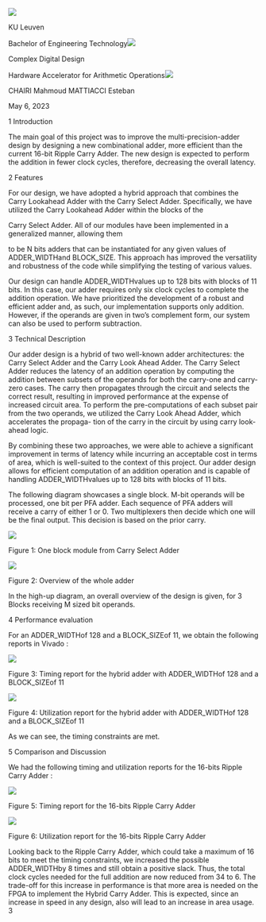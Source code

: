 ﻿![](Aspose.Words.c787da36-e80d-40bc-bef2-3c6f92155b49.001.png)

KU Leuven

Bachelor of Engineering Technology![](Aspose.Words.c787da36-e80d-40bc-bef2-3c6f92155b49.002.png)

Complex Digital Design

Hardware Accelerator for Arithmetic Operations![](Aspose.Words.c787da36-e80d-40bc-bef2-3c6f92155b49.003.png)

CHAIRI Mahmoud MATTIACCI Esteban

May 6, 2023

1  Introduction

The main goal of this project was to improve the multi-precision-adder design by designing a new combinational adder, more efficient than the current 16-bit Ripple Carry Adder. The new design is expected to perform the addition in fewer clock cycles, therefore, decreasing the overall latency.

2  Features

For our design, we have adopted a hybrid approach that combines the Carry Lookahead Adder with the Carry Select Adder. Specifically, we have utilized the Carry Lookahead Adder within the blocks of the

Carry Select Adder. All of our modules have been implemented in a generalized manner, allowing them

to be N bits adders that can be instantiated for any given values of ADDER\_WIDTHand BLOCK\_SIZE. This approach has improved the versatility and robustness of the code while simplifying the testing of various values.

Our design can handle ADDER\_WIDTHvalues up to 128 bits with blocks of 11 bits. In this case, our adder requires only six clock cycles to complete the addition operation. We have prioritized the development of a robust and efficient adder and, as such, our implementation supports only addition. However, if the operands are given in two’s complement form, our system can also be used to perform subtraction.

3  Technical Description

Our adder design is a hybrid of two well-known adder architectures: the Carry Select Adder and the Carry Look Ahead Adder. The Carry Select Adder reduces the latency of an addition operation by computing the addition between subsets of the operands for both the carry-one and carry-zero cases. The carry then propagates through the circuit and selects the correct result, resulting in improved performance at the expense of increased circuit area. To perform the pre-computations of each subset pair from the two operands, we utilized the Carry Look Ahead Adder, which accelerates the propaga- tion of the carry in the circuit by using carry look-ahead logic.

By combining these two approaches, we were able to achieve a significant improvement in terms of latency while incurring an acceptable cost in terms of area, which is well-suited to the context of this project. Our adder design allows for efficient computation of an addition operation and is capable of handling ADDER\_WIDTHvalues up to 128 bits with blocks of 11 bits.

The following diagram showcases a single block. M-bit operands will be processed, one bit per PFA adder. Each sequence of PFA adders will receive a carry of either 1 or 0. Two multiplexers then decide which one will be the final output. This decision is based on the prior carry.

![](Aspose.Words.c787da36-e80d-40bc-bef2-3c6f92155b49.004.jpeg)

Figure 1: One block module from Carry Select Adder

![](Aspose.Words.c787da36-e80d-40bc-bef2-3c6f92155b49.005.jpeg)

Figure 2: Overview of the whole adder

In the high-up diagram, an overall overview of the design is given, for 3 Blocks receiving M sized bit operands.

4  Performance evaluation

For an ADDER\_WIDTHof 128 and a BLOCK\_SIZEof 11, we obtain the following reports in Vivado :

![](Aspose.Words.c787da36-e80d-40bc-bef2-3c6f92155b49.006.png)

Figure 3: Timing report for the hybrid adder with ADDER\_WIDTHof 128 and a BLOCK\_SIZEof 11

![](Aspose.Words.c787da36-e80d-40bc-bef2-3c6f92155b49.007.png)

Figure 4: Utilization report for the hybrid adder with ADDER\_WIDTHof 128 and a BLOCK\_SIZEof 11

As we can see, the timing constraints are met.

5  Comparison and Discussion

We had the following timing and utilization reports for the 16-bits Ripple Carry Adder :

![](Aspose.Words.c787da36-e80d-40bc-bef2-3c6f92155b49.008.png)

Figure 5: Timing report for the 16-bits Ripple Carry Adder

![](Aspose.Words.c787da36-e80d-40bc-bef2-3c6f92155b49.009.png)

Figure 6: Utilization report for the 16-bits Ripple Carry Adder

Looking back to the Ripple Carry Adder, which could take a maximum of 16 bits to meet the timing constraints, we increased the possible ADDER\_WIDTHby 8 times and still obtain a positive slack. Thus, the total clock cycles needed for the full addition are now reduced from 34 to 6. The trade-off for this increase in performance is that more area is needed on the FPGA to implement the Hybrid Carry Adder. This is expected, since an increase in speed in any design, also will lead to an increase in area usage.
3
